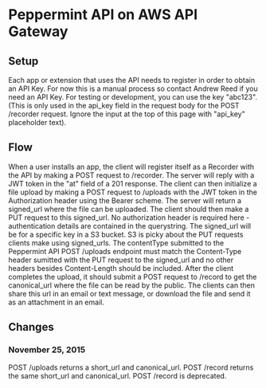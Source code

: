 # Peppermint API on AWS API Gateway

## Setup
Each app or extension that uses the API needs to register in order
to obtain an API Key. For now this is a manual process so contact Andrew Reed if
you need an API Key. For testing or development, you can use the key "abc123".
(This is only used in the api_key field in the request body for the POST
/recorder request. Ignore the input at the top of this page with "api_key"
placeholder text).

## Flow
When a user installs an app, the client will register itself as a Recorder with the
API by making a POST request to /recorder. The server will reply with a JWT
token in the "at" field of a 201 response.  The client can then initialize a
file upload by making a POST request to /uploads with the JWT token in the
Authorization header using the Bearer scheme. The server will return a
signed_url where the file can be uploaded. The client should then make a PUT
request to this signed_url. No authorization header is required here -
authentication details are contained in the querystring. The signed_url will be
for a specific key in a S3 bucket. S3 is picky about the PUT requests clients
make using signed_urls.  The contentType submitted to the Peppermint API POST
/uploads endpoint must match the Content-Type header sumitted with the PUT
request to the signed_url and no other headers besides Content-Length should be
included. After the client completes the upload, it should submit a POST request
to /record to get the canonical_url where the file can be read by the public.
The clients can then share this url in an email or text message, or download the
file and send it as an attachment in an email.

## Changes
### November 25, 2015
POST /uploads returns a short_url and canonical_url. POST /record returns the
same short_url and canonical_url. POST /record is deprecated.

